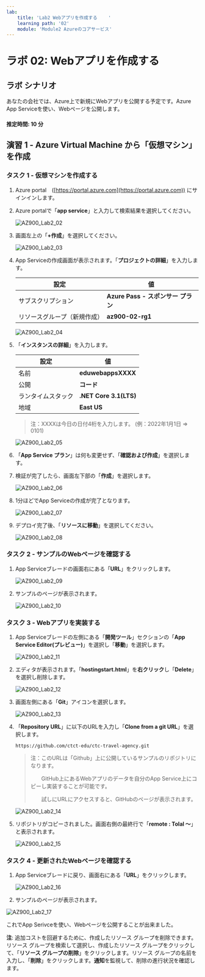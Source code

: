 ```yaml
---
lab:
    title: 'Lab2 Webアプリを作成する	'
    learning path: '02'
    module: 'Module2 Azureのコアサービス'
---
```


# ラボ 02: Webアプリを作成する

## ラボ シナリオ

あなたの会社では、Azure上で新規にWebアプリを公開する予定です。Azure App Serviceを使い、Webページを公開します。



#### 推定時間: 10 分

## 演習 1 - Azure Virtual Machine から「仮想マシン」を作成

### タスク 1 - 仮想マシンを作成する

1. Azure portal　([https://portal.azure.com](https://portal.azure.com)) にサインインします。

     
   
2. Azure portalで「**app service**」と入力して検索結果を選択してください。

     ![AZ900_Lab2_02](./images/02_02.png)

       

3. 画面左上の「**+作成**」を選択してください。

     ![AZ900_Lab2_03](./images/02_03.png)

     

4. App Serviceの作成画面が表示されます。「**プロジェクトの詳細**」を入力します。

     | 設定                         | 値                                 |
     | ---------------------------- | ---------------------------------- |
     | サブスクリプション           | **Azure Pass - スポンサー プラン** |
     | リソースグループ（新規作成） | **az900-02-rg1**                   |

     ![AZ900_Lab2_04](./images/02_04.png)
     
     

5. 「**インスタンスの詳細**」を入力します。

     | 設定               | 値                     |
     | ------------------ | ---------------------- |
     | 名前               | **eduwebappsXXXX**     |
     | 公開               | **コード**             |
     | ランタイムスタック | **.NET Core 3.1(LTS)** |
     | 地域               | **East US**            |

     > 注：XXXXは今日の日付4桁を入力します。 (例：2022年1月1日  ⇒ 0101)
     >
     
     ![AZ900_Lab2_05](./images/02_05.png)
     
     
     
6. 「**App Service プラン**」は何も変更せず、「**確認および作成**」を選択します。

     

7. 検証が完了したら、画面左下部の「**作成**」を選択します。

     ![AZ900_Lab2_06](./images/02_06.png)

     

8. 1分ほどでApp Serviceの作成が完了となります。

     ![AZ900_Lab2_07](./images/AZ900_Lab2_07.BMP)

       

9. デプロイ完了後、「**リソースに移動**」を選択してください。

   ![AZ900_Lab2_08](./images/AZ900_Lab2_08.BMP)
   
     



### タスク 2 - サンプルのWebページを確認する

1. App Serviceブレードの画面右にある「**URL**」をクリックします。

   ![AZ900_Lab2_09](./images/02_09.png)

   

2. サンプルのページが表示されます。

   ![AZ900_Lab2_10](./images/AZ900_Lab2_10.BMP)
   
   

### タスク 3 - Webアプリを実装する

1. App Serviceブレードの左側にある「**開発ツール**」セクションの「**App Service Editor(プレビュー)**」を選択し「**移動**」を選択します。

    ![AZ900_Lab2_11](./images/AZ900_Lab2_11.BMP)

   

2. エディタが表示されます。「**hostingstart.html**」を**右クリック**し「**Delete**」を選択し削除します。

   ![AZ900_Lab2_12](./images/AZ900_Lab2_12.BMP)
   
   

5. 画面左側にある「**Git**」アイコンを選択します。

   ![AZ900_Lab2_13](./images/AZ900_Lab2_13.BMP)
   
   
   
5. 「**Repository URL**」に以下のURLを入力し「**Clone from a git URL**」を選択します。

   ```
   https://github.com/ctct-edu/ctc-travel-agency.git
   ```
   
   > 注：このURLは「Github」上に公開しているサンプルのリポジトリになります。
   >
   > 　　GitHub上にあるWebアプリのデータを自分のApp Service上にコピーし実装することが可能です。
   >
   > 　　試しにURLにアクセスすると、GitHubのページが表示されます。
   
   ![AZ900_Lab2_14](./images/AZ900_Lab2_14.BMP)
   
   
   
5. リポジトリがコピーされました。画面右側の最終行で「**remote : Tolal ～**」と表示されます。

   ![AZ900_Lab2_15](./images/AZ900_Lab2_15.BMP)
   
     

### タスク 4 - 更新されたWebページを確認する

1. App Serviceブレードに戻り、画面右にある「**URL**」をクリックします。

   ![AZ900_Lab2_16](./images/02_09.png)

   

2. サンプルのページが表示されます。

![AZ900_Lab2_17](./images/AZ900_Lab2_17.BMP)



これでApp Serivceを使い、Webページを公開することが出来ました。

**注**: 追加コストを回避するために、作成したリソース グループを削除できます。リソース グループを検索して選択し、作成したリソース グループをクリックして、「**リソース グループの削除**」をクリックします。リソース グループの名前を入力し、「**削除**」をクリックします。**通知**を監視して、削除の進行状況を確認します。
